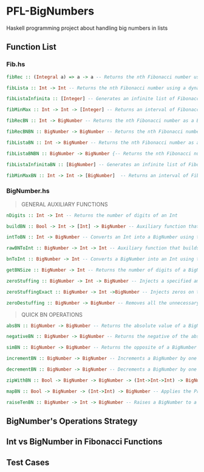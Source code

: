# PFL-BigNumbers

Haskell programming project about handling big numbers in lists

## Function List

### Fib.hs

~~~~hs    
fibRec :: (Integral a) => a -> a -- Returns the nth Fibonacci number using a simple recursive approach 
~~~~
~~~~hs    
fibLista :: Int -> Int -- Returns the nth Fibonacci number using a dynamic programming approach
~~~~
~~~~hs    
fibListaInfinita :: [Integer] -- Generates an infinite list of Fibonacci numbers and returns the nth Fibonacci number 
~~~~
~~~~hs    
fibMinMax :: Int -> Int -> [Integer] -- Returns an interval of Fibonacci numbers between nmin and nmax
~~~~
~~~~hs    
fibRecBN :: Int -> BigNumber -- Returns the nth Fibonacci number as a BigNumber using a simple recursive approach
~~~~
~~~~hs    
fibRecBNBN :: BigNumber -> BigNumber -- Returns the nth Fibonacci number as a BigNumber using a simple recursive approach. Takes a BigNumber as an argument
~~~~
~~~~hs    
fibListaBN :: Int -> BigNumber -- Returns the nth Fibonacci number as a BigNumber using a dynamic programming approach
~~~~
~~~~hs    
fibListaBNBN :: BigNumber -> BigNumber {-- Returns the nth Fibonacci number as a BigNumber using a dynamic programming approach. Takes a BigNumber as an argument
~~~~
~~~~hs    
fibListaInfinitaBN :: [BigNumber] -- Generates an infinite list of Fibonacci numbers and returns the nth Fibonacci number as a BigNumber
~~~~
~~~~hs    
fibMinMaxBN :: Int -> Int -> [BigNumber]  -- Returns an interval of Fibonacci numbers between nmin and nmax as BigNumbers
~~~~

### BigNumber.hs
> GENERAL AUXILIARY FUNCTIONS

~~~~hs    
nDigits :: Int -> Int -- Returns the number of digits of an Int
~~~~
~~~~hs    
buildBN :: Bool -> Int -> [Int] -> BigNumber -- Auxiliary function that builds a BigNumber from a list of Ints and a Bool
~~~~
~~~~hs    
intToBN :: Int -> BigNumber -- Converts an Int into a BigNumber using the buildBN function
~~~~
~~~~hs    
rawBNToInt :: BigNumber -> Int -> Int -- Auxiliary function that builds an Int from a BigNumber. It consumes the BigNumber recursively until its last digit, which is the base case
~~~~
~~~~hs    
bnToInt :: BigNumber -> Int -- Converts a BigNumber into an Int using the rawBNtoInt function
~~~~
~~~~hs    
getBNSize :: BigNumber -> Int -- Returns the number of digits of a BigNumber
~~~~
~~~~hs    
zeroStuffing :: BigNumber -> Int -> BigNumber -- Injects a specified amount of zeros on the left side of a BigNumber
~~~~
~~~~hs    
zeroStuffingExact :: BigNumber -> Int ->BigNumber -- Injects zeros on the left side of a BigNumber until it reaches the size given as argument
~~~~
~~~~hs    
zeroDestuffing :: BigNumber -> BigNumber -- Removes all the unnecessary zeros on the left of a BigNumber
~~~~

> QUICK BN OPERATIONS

~~~~hs    
absBN :: BigNumber -> BigNumber -- Returns the absolute value of a BigNumber
~~~~
~~~~hs    
negativeBN :: BigNumber -> BigNumber -- Returns the negative of the absolute value of a BigNumber
~~~~
~~~~hs    
simBN :: BigNumber -> BigNumber -- Returns the opposite of a BigNumber
~~~~
~~~~hs    
incrementBN :: BigNumber -> BigNumber -- Increments a BigNumber by one unit
~~~~
~~~~hs    
decrementBN :: BigNumber -> BigNumber -- Decrements a BigNumber by one unit
~~~~
~~~~hs    
zipWithBN :: Bool -> BigNumber -> BigNumber -> (Int->Int->Int) -> BigNumber -- Applies the Prelude function zipWith to the digits of a BigNumber, with the operation given as argument 
~~~~
~~~~hs    
mapBN :: Bool -> BigNumber -> (Int->Int) -> BigNumber -- Applies the Prelude function map to the digits of a BigNumber, with the operation given as argument 
~~~~
~~~~hs    
raiseTenBN :: BigNumber -> Int -> BigNumber -- Raises a BigNumber to a power of ten
~~~~



## BigNumber's Operations Strategy

## Int vs BigNumber in Fibonacci Functions

## Test Cases